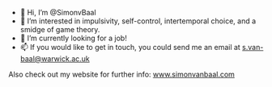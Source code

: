 - 👋 Hi, I’m @SimonvBaal
- 👀 I’m interested in impulsivity, self-control, intertemporal choice, and a smidge of game theory.
- 💞️ I’m currently looking for a job!
- 📫 If you would like to get in touch, you could send me an email at s.van-baal@warwick.ac.uk

Also check out my website for further info: www.simonvanbaal.com


